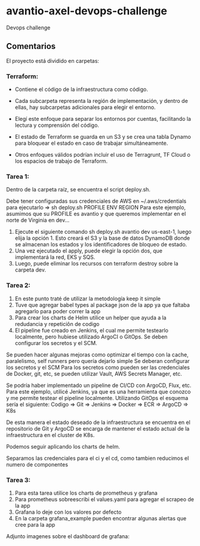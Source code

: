 # avantio-axel-devops-challenge
Devops challenge

## Comentarios
  El proyecto está dividido en carpetas:
  
  ### Terraform:
  
  * Contiene el código de la infraestructura como código. 
  
  * Cada subcarpeta representa la región de implementación, y dentro de ellas, hay subcarpetas adicionales para elegir el entorno.
  
  * Elegí este enfoque para separar los entornos por cuentas, facilitando la lectura y comprensión del código.
  
  * El estado de Terraform se guarda en un S3 y se crea una tabla Dynamo para bloquear el estado en caso de trabajar simultáneamente.
  
  * Otros enfoques válidos podrían incluir el uso de Terragrunt, TF Cloud o los espacios de trabajo de Terraform.

### Tarea 1:
Dentro de la carpeta raíz, se encuentra el script deploy.sh.

Debe tener configuradas sus credenciales de AWS en ~/.aws/credentials para ejecutarlo => sh deploy.sh PROFILE ENV REGION
Para este ejemplo, asumimos que su PROFILE es avantio y que queremos implementar en el norte de Virginia en dev...

1) Ejecute el siguiente comando sh deploy.sh avantio dev us-east-1, luego elija la opción 1. Esto creará el S3 y la base de datos DynamoDB donde se almacenan los estados y los identificadores de bloqueo de estado.
2) Una vez ejecutado el apply, puede elegir la opción dos, que implementará la red, EKS y SQS.
3) Luego, puede eliminar los recursos con terraform destroy sobre la carpeta dev.

### Tarea 2: 

1) En este punto traté de utilizar la metodología keep it simple
2) Tuve que agregar babel types al package json de la app ya que faltaba agregarlo para poder correr la app
3) Para crear los charts de Helm utilice un helper que ayuda a la redudancia y repeticiôn de codigo
4) El pipeline fue creado en Jenkins, el cual me permite testearlo localmente, pero hubiese utilizado ArgoCI o GitOps. Se deben configurar los secretos y el SCM.

Se pueden hacer algunas mejoras como optimizar el tiempo con la cache, paralelismo, self runners pero quería dejarlo simple
Se deberan configurar los secretos y el SCM
Para los secretos como pueden ser las credenciales de Docker, git, etc, se pueden utilizar Vault, AWS Secrets Manager, etc.

Se podría haber implementado un pipeline de CI/CD con ArgoCD, Flux, etc. Para este ejemplo, utilicé Jenkins, ya que es una herramienta que conozco y me permite testear el pipeline localmente. Utilizando GitOps el esquema sería el siguiente:
Codigo => Git => Jenkins => Docker => ECR => ArgoCD => K8s

De esta manera el estado deseado de la infraestructura se encuentra en el repositorio de Git y ArgoCD se encarga de mantener el estado actual de la infraestructura en el cluster de K8s. 

Podemos seguir aplicando los charts de helm.

Separamos las credenciales para el ci y el cd, como tambien reducimos el numero de componentes

### Tarea 3:

1) Para esta tarea utilice los charts de prometheus y grafana
2) Para prometheus sobreescribi el values.yaml para agregar el scrapeo de la app
3) Grafana lo deje con los valores por defecto
4) En la carpeta grafana_example pueden encontrar algunas alertas que cree para la app


Adjunto imagenes sobre el dashboard de grafana:





